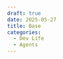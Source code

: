 ```yaml
---
draft: true
date: 2025-05-27
title: Base
categories:
  - Dev Life
  - Agents
---
```


<!-- more -->
